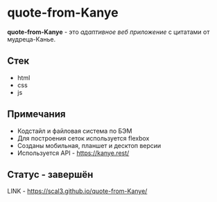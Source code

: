 # quote-from-Kanye 

__quote-from-Kanye__ - это _адаптивное веб приложение_ с цитатами от мудреца-Канье.

## Стек
* html
* css
* js

## Примечания 
* Кодстайл и файловая система по БЭМ
* Для построения сеток используется flexbox
* Созданы мобильная, планшет и десктоп версии
* Используется API - https://kanye.rest/

## Статус - завершён

LINK - https://scal3.github.io/quote-from-Kanye/
